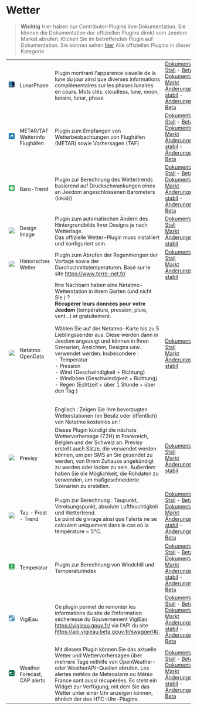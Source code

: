 
# Wetter


>**Wichtig**
>Hier haben nur Contributor-Plugins ihre Dokumentation. Sie können die Dokumentation der offiziellen Plugins direkt vom Jeedom Market abrufen. Klicken Sie im betreffenden Plugin auf Dokumentation.
>Sie können sehen [hier](https://market.jeedom.com/index.php?v=d&p=market&type=plugin&categorie=weather) Alle offiziellen Plugins in dieser Kategorie


| | | | |
|--- | --- | --- | ---|
|<img src="LunarPhase/LunarPhase_icon.png" class="pluginLogo" width="100" />|LunarPhase|Plugin montrant l'apparence visuelle de la lune du jour ainsi que diverses informations complémentaires sur les phases lunaires en cours. Mots clés: cloudless, lune, moon, lunaire, lunar, phase|[Dokumentation Stall](https://eridani78.github.io/LunarPhase-Doc/docs/de_DE/) - [Beta-Dokumentation](https://eridani78.github.io/LunarPhase-Doc/docs/de_DE/)<br/>[Markt](https://market.jeedom.com/index.php?v=d&p=market_display&id=4604)<br/>[Änderungsprotokoll stabil](https://eridani78.github.io/LunarPhase-Doc/CHANGELOG) - [Änderungsprotokoll Beta](https://eridani78.github.io/LunarPhase-Doc/CHANGELOG_beta)|
|<img src="Metar_infos/Metar_infos_icon.png" class="pluginLogo" width="100" />|METAR/TAF Wetterinfo Flughäfen|Plugin zum Empfangen von Wetterbeobachtungen von Flughäfen (METAR) sowie Vorhersagen (TAF)|[Dokumentation Stall](https://jealg.github.io/documentation/plugin-metar_infos/de_DE/) - [Beta-Dokumentation](https://jealg.github.io/documentation/plugin-metar_infos/de_DE/)<br/>[Markt](https://market.jeedom.com/index.php?v=d&p=market_display&id=2342)<br/>[Änderungsprotokoll stabil](https://jealg.github.io/documentation/plugin-metar_infos/de_DE/changelog) - [Änderungsprotokoll Beta](https://jealg.github.io/documentation/plugin-metar_infos/de_DE/beta_changelog)|
|<img src="baro/baro_icon.png" class="pluginLogo" width="100" />|Baro-Trend|Plugin zur Berechnung des Wettertrends basierend auf Druckschwankungen eines an Jeedom angeschlossenen Barometers (lokal))|[Dokumentation Stall](https://jealg.github.io/documentation/plugin-tendance_baro/de_DE/) - [Beta-Dokumentation](https://jealg.github.io/documentation/plugin-tendance_baro/de_DE/)<br/>[Markt](https://market.jeedom.com/index.php?v=d&p=market_display&id=2405)<br/>[Änderungsprotokoll stabil](https://jealg.github.io/documentation/plugin-tendance_baro/de_DE/changelog) - [Änderungsprotokoll Beta](https://jealg.github.io/documentation/plugin-tendance_baro/de_DE/beta_changelog)|
|<img src="designImgSwitch/designImgSwitch_icon.png" class="pluginLogo" width="100" />|Design Image|Plugin zum automatischen Ändern des Hintergrundbilds Ihrer Designs je nach Wetterlage.<br/>Das offizielle Wetter-Plugin muss installiert und konfiguriert sein.|[Dokumentation Stall](https://mips2648.github.io/jeedom-plugins-docs/designImgSwitch/de_DE/)<br/>[Markt](https://market.jeedom.com/index.php?v=d&p=market_display&id=3819)<br/>[Änderungsprotokoll stabil](https://mips2648.github.io/jeedom-plugins-docs/designImgSwitch/de_DE/changelog)|
|<img src="historiqueMeteo/historiqueMeteo_icon.png" class="pluginLogo" width="100" />|Historisches Wetter|Plugin zum Abrufen der Regenmengen der Vortage sowie der Durchschnittstemperaturen. Basé sur le site https://www.terre-net.fr/|[Dokumentation Stall](https://github.com/jeedomBox/plugin_historiqueMeteo/tree/master/docs/de_DE/index.md)<br/>[Markt](https://market.jeedom.com/index.php?v=d&p=market_display&id=4358)<br/>[Änderungsprotokoll stabil](https://github.com/jeedomBox/plugin_historiqueMeteo/tree/master/docs/de_DE/changelog.md)|
|<img src="netatmoPublicData/netatmoPublicData_icon.png" class="pluginLogo" width="100" />|Netatmo OpenData|Ihre Nachbarn haben eine Netatmo-Wetterstation in ihrem Garten (und nicht Sie ) ? <br><strong>Récupèrer leurs données pour votre Jeedom</strong> (température, pression, pluie, vent...) et gratuitement. <br><br>Wählen Sie auf der Netatmo-Karte bis zu 5 Lieblingssender aus. Diese werden dann in Jeedom angezeigt und können in Ihren Szenarien, Ansichten, Designs usw. verwendet werden.  Insbesondere :<br>- Temperatur<br>- Pression<br>- Wind (Geschwindigkeit + Richtung)<br>- Windböen (Geschwindigkeit + Richtung)<br>- Regen (Echtzeit + über 1 Stunde + über den Tag )<br><br><br>Englisch : Zeigen Sie Ihre bevorzugten Wetterstationen (im Besitz oder öffentlich) von Netatmo kostenlos an !|[Dokumentation Stall](https://jim005.github.io/jeedom-netatmoPublicData/de_DE/)<br/>[Markt](https://market.jeedom.com/index.php?v=d&p=market_display&id=4008)<br/>[Änderungsprotokoll stabil](https://jim005.github.io/jeedom-netatmoPublicData/de_DE/changelog)|
|<img src="previsy/previsy_icon.png" class="pluginLogo" width="100" />|Previsy|Dieses Plugin kündigt die nächste Wettervorhersage (72H) in Frankreich, Belgien und der Schweiz an. Previsy erstellt auch Sätze, die verwendet werden können, um per SMS an Sie gesendet zu werden, von Ihrem Zuhause angekündigt zu werden oder locker zu sein. Außerdem haben Sie die Möglichkeit, die Rohdaten zu verwenden, um maßgeschneiderte Szenarien zu erstellen.|[Dokumentation Stall](https://ynats.github.io/jeedom-plugin-previsy/de_DE/)<br/>[Markt](https://market.jeedom.com/index.php?v=d&p=market_display&id=4016)<br/>[Änderungsprotokoll stabil](https://ynats.github.io/jeedom-plugin-previsy/de_DE/changelog)|
|<img src="rosee/rosee_icon.png" class="pluginLogo" width="100" />|Tau - Frost - Trend|Plugin zur Berechnung : Taupunkt, Vereisungspunkt, absolute Luftfeuchtigkeit und Wettertrend. <BR/>Le point de givrage ainsi que l'alerte ne se calculent uniquement dans le cas où la température < 5°C. <BR />|[Dokumentation Stall](https://jealg.github.io/documentation/plugin-rosee/de_DE/) - [Beta-Dokumentation](https://jealg.github.io/documentation/plugin-rosee/de_DE/)<br/>[Markt](https://market.jeedom.com/index.php?v=d&p=market_display&id=1653)<br/>[Änderungsprotokoll stabil](https://jealg.github.io/documentation/plugin-rosee/de_DE/changelog) - [Änderungsprotokoll Beta](https://jealg.github.io/documentation/plugin-rosee/de_DE/beta_changelog)|
|<img src="temperature/temperature_icon.png" class="pluginLogo" width="100" />|Temperatur|Plugin zur Berechnung von Windchill und Temperaturindex|[Dokumentation Stall](https://jealg.github.io/documentation/plugin-temperature/de_DE/) - [Beta-Dokumentation](https://jealg.github.io/documentation/plugin-temperature/de_DE/)<br/>[Markt](https://market.jeedom.com/index.php?v=d&p=market_display&id=2778)<br/>[Änderungsprotokoll stabil](https://jealg.github.io/documentation/plugin-temperature/de_DE/changelog) - [Änderungsprotokoll Beta](https://jealg.github.io/documentation/plugin-temperaturee/de_DE/beta_changelog)|
|<img src="vigieau/vigieau_icon.png" class="pluginLogo" width="100" />|VigiEau|Ce plugin permet de remonter les informations du site de l'information sécheresse du Gouvernement VigiEau https://vigieau.gouv.fr/ via l'API du site https://api.vigieau.beta.gouv.fr/swagger/#/.|[Dokumentation Stall](https://github.com/OUARZA/VigiEau/blob/stable/docs/de_DE/index.md) - [Beta-Dokumentation](https://github.com/OUARZA/VigiEau/blob/beta/docs/de_DE/index.md)<br/>[Markt](https://market.jeedom.com/index.php?v=d&p=market_display&id=4605)<br/>[Änderungsprotokoll stabil](https://github.com/OUARZA/VigiEau/blob/stable/docs/de_DE/changelog.md) - [Änderungsprotokoll Beta](https://github.com/OUARZA/VigiEau/blob/beta/docs/de_DE/changelog.md)|
|<img src="weatherForecast/weatherForecast_icon.png" class="pluginLogo" width="100" />|Weather Forecast, CAP alerts|Mit diesem Plugin können Sie das aktuelle Wetter und Wettervorhersagen über mehrere Tage mithilfe von OpenWeather- oder WeatherAPI-Quellen abrufen. Les alertes météos de Meteoalarm ou Météo France sont aussi récupérées. Es steht ein Widget zur Verfügung, mit dem Sie das Wetter unter einer Uhr anzeigen können, ähnlich der des HTC-Uhr-Plugins.|[Dokumentation Stall](https://jpty.github.io/jeedom/plugins/weatherForecast/) - [Beta-Dokumentation](https://jpty.github.io/jeedom/plugins/weatherForecast/)<br/>[Markt](https://market.jeedom.com/index.php?v=d&p=market_display&id=4549)<br/>[Änderungsprotokoll stabil](https://jpty.github.io/jeedom/plugins/weatherForecast/de_DE/changelog.html) - [Änderungsprotokoll Beta](https://jpty.github.io/jeedom/plugins/weatherForecast/de_DE/changelog.html)|
